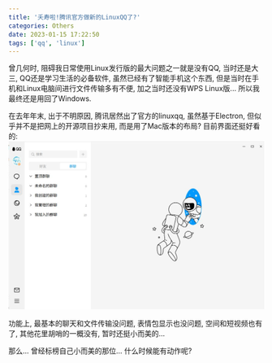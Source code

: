 ```yaml
---
title: '夭寿啦!腾讯官方做新的LinuxQQ了?'
categories: Others
date: 2023-01-15 17:22:50
tags: ['qq', 'linux']
---
```


曾几何时, 阻碍我日常使用Linux发行版的最大问题之一就是没有QQ, 当时还是大三, QQ还是学习生活的必备软件, 虽然已经有了智能手机这个东西, 但是当时在手机和Linux电脑间进行文件传输多有不便, 加之当时还没有WPS Linux版... 所以我最终还是用回了Windows. 

<!-- 摘要部分 -->
<!-- more -->

在去年年末, 出于不明原因, 腾讯居然出了官方的linuxqq, 虽然基于Electron, 但似乎并不是把网上的开源项目抄来用, 而是用了Mac版本的布局? 目前界面还挺好看的:
![qq_gui](https://raw.githubusercontent.com/silenwang/Gallary/master/2023/01/upgit_linuxqq_ui_20230115_1673775364.png)

功能上, 最基本的聊天和文件传输没问题, 表情包显示也没问题, 空间和短视频也有了, 其他花里胡哨的一概没有, 暂时还挺小而美的...

那么... 曾经标榜自己小而美的那位... 什么时候能有动作呢?
